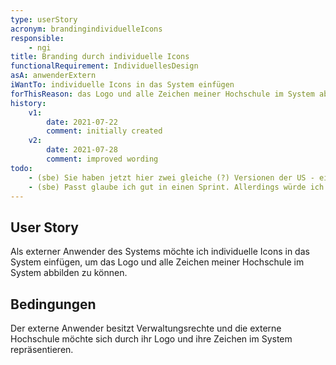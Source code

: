 ```yaml
---
type: userStory
acronym: brandingindividuelleIcons
responsible:
    - ngi
title: Branding durch individuelle Icons
functionalRequirement: IndividuellesDesign
asA: anwenderExtern
iWantTo: individuelle Icons in das System einfügen
forThisReason: das Logo und alle Zeichen meiner Hochschule im System abgebildet werden können
history:
    v1:
        date: 2021-07-22
        comment: initially created
    v2:
        date: 2021-07-28
        comment: improved wording
todo:
    - (sbe) Sie haben jetzt hier zwei gleiche (?) Versionen der US - einmal die oben durch das Front Matter definierte (asA ... iWantTo ... forThisReason), und unten nochmal als Text. Bitte nutzen Sie *nur* das Front Matter.    
    - (sbe) Passt glaube ich gut in einen Sprint. Allerdings würde ich noch eine Einschränkung / Klärung dazuschreiben, dass das erfordert, Grafikdateien auszutauschen und das System neu zu bauen. Das wäre machbar. Außerdem müsste eine kurze Anleitung dafür in der US drin sein, kann man auch einfach dazuschreiben.       
---
```


## User Story
Als externer Anwender des Systems möchte ich individuelle Icons in das System einfügen, um das Logo und alle Zeichen meiner Hochschule im System abbilden zu können.

## Bedingungen
Der externe Anwender besitzt Verwaltungsrechte und die externe Hochschule möchte sich durch ihr Logo und ihre Zeichen im System repräsentieren.